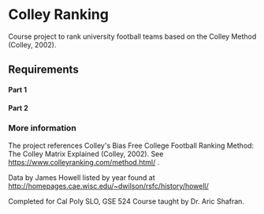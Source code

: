 # Colley Ranking
Course project to rank university football teams based on the Colley Method (Colley, 2002).

## Requirements
#### Part 1

#### Part 2

### More information
The project references Colley's Bias Free College Football Ranking Method: The Colley Matrix Explained (Colley, 2002).
See https://www.colleyranking.com/method.html/ . 

Data by James Howell listed by year found at http://homepages.cae.wisc.edu/~dwilson/rsfc/history/howell/

Completed for Cal Poly SLO, GSE 524 Course taught by Dr. Aric Shafran.

